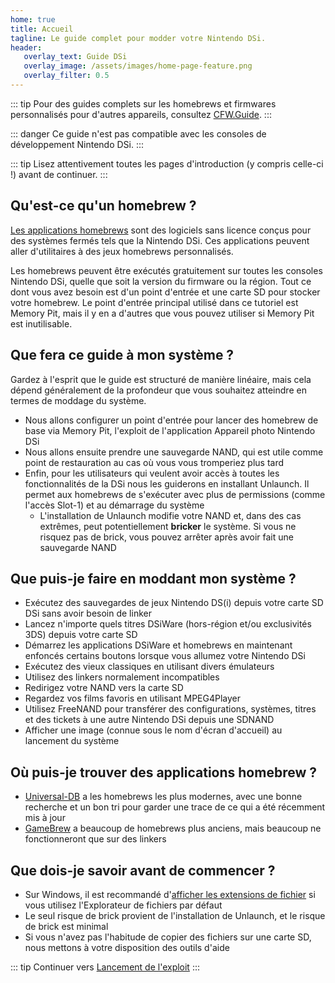 ```yaml
---
home: true
title: Accueil
tagline: Le guide complet pour modder votre Nintendo DSi.
header:
   overlay_text: Guide DSi
   overlay_image: /assets/images/home-page-feature.png
   overlay_filter: 0.5
---
```


::: tip
Pour des guides complets sur les homebrews et firmwares personnalisés pour d'autres appareils, consultez [CFW.Guide](https://cfw.guide/).
:::

::: danger
Ce guide n'est pas compatible avec les consoles de développement Nintendo DSi.
:::

::: tip
Lisez attentivement toutes les pages d'introduction (y compris celle-ci !) avant de continuer.
:::

## Qu'est-ce qu'un homebrew ?

[Les applications homebrews](https://fr.wikipedia.org/wiki/Homebrew_(jeu_vidéo)) sont des logiciels sans licence conçus pour des systèmes fermés tels que la Nintendo DSi. Ces applications peuvent aller d'utilitaires à des jeux homebrews personnalisés.

Les homebrews peuvent être exécutés gratuitement sur toutes les consoles Nintendo DSi, quelle que soit la version du firmware ou la région. Tout ce dont vous avez besoin est d'un point d'entrée et une carte SD pour stocker votre homebrew. Le point d'entrée principal utilisé dans ce tutoriel est Memory Pit, mais il y en a d'autres que vous pouvez utiliser si Memory Pit est inutilisable.

## Que fera ce guide à mon système ?

Gardez à l'esprit que le guide est structuré de manière linéaire, mais cela dépend généralement de la profondeur que vous souhaitez atteindre en termes de moddage du système.

- Nous allons configurer un point d'entrée pour lancer des homebrew de base via Memory Pit, l'exploit de l'application Appareil photo Nintendo DSi
- Nous allons ensuite prendre une sauvegarde NAND, qui est utile comme point de restauration au cas où vous vous tromperiez plus tard
- Enfin, pour les utilisateurs qui veulent avoir accès à toutes les fonctionnalités de la DSi nous les guiderons en installant Unlaunch. Il permet aux homebrews de s'exécuter avec plus de permissions (comme l'accès Slot-1) et au démarrage du système
   - L'installation de Unlaunch modifie votre NAND et, dans des cas extrêmes, peut potentiellement **bricker** le système. Si vous ne risquez pas de brick, vous pouvez arrêter après avoir fait une sauvegarde NAND

## Que puis-je faire en moddant mon système ?

- Exécutez des sauvegardes de jeux Nintendo DS(i) depuis votre carte SD DSi sans avoir besoin de linker
- Lancez n'importe quels titres DSiWare (hors-région et/ou exclusivités 3DS) depuis votre carte SD
- Démarrez les applications DSiWare et homebrews en maintenant enfoncés certains boutons lorsque vous allumez votre Nintendo DSi
- Exécutez des vieux classiques en utilisant divers émulateurs
- Utilisez des linkers normalement incompatibles
- Redirigez votre NAND vers la carte SD
- Regardez vos films favoris en utilisant MPEG4Player
- Utilisez FreeNAND pour transférer des configurations, systèmes, titres et des tickets à une autre Nintendo DSi depuis une SDNAND
- Afficher une image (connue sous le nom d'écran d'accueil) au lancement du système

## Où puis-je trouver des applications homebrew ?

- [Universal-DB](https://db.universal-team.net/ds) a les homebrews les plus modernes, avec une bonne recherche et un bon tri pour garder une trace de ce qui a été récemment mis à jour
- [GameBrew](https://www.gamebrew.org/wiki/List_of_all_DS_homebrew) a beaucoup de homebrews plus anciens, mais beaucoup ne fonctionneront que sur des linkers

## Que dois-je savoir avant de commencer ?

- Sur Windows, il est recommandé d'[afficher les extensions de fichier](file-extensions-%28windows%29) si vous utilisez l'Explorateur de fichiers par défaut
- Le seul risque de brick provient de l'installation de Unlaunch, et le risque de brick est minimal
- Si vous n'avez pas l'habitude de copier des fichiers sur une carte SD, nous mettons à votre disposition des outils d'aide

::: tip
Continuer vers [Lancement de l'exploit](launching-the-exploit)
:::

